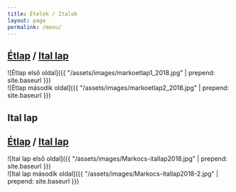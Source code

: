 ```yaml
---
title: Ételek / Italok
layout: page
permalink: /menu/
---
```


## [Étlap](#étlap) / [Ital lap](#ital-lap)

![Étlap első oldal]({{ "/assets/images/markoetlap1_2018.jpg" | prepend: site.baseurl }})  
![Étlap második oldal]({{ "/assets/images/markoetlap2_2018.jpg" | prepend: site.baseurl }})  


## Ital lap

## [Étlap](#étlap--ital-lap) / [Ital lap](#ital-lap)

![Ital lap első oldal]({{ "/assets/images/Markocs-itallap2018.jpg" | prepend: site.baseurl }})  
![Ital lap második oldal]({{ "/assets/images/Markocs-itallap2018-2.jpg" | prepend: site.baseurl }})  

